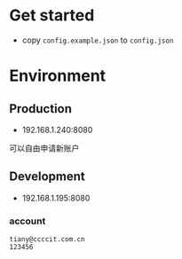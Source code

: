 # Get started

* copy ``config.example.json`` to ``config.json``

# Environment
## Production
* 192.168.1.240:8080

可以自由申请新账户

## Development
* 192.168.1.195:8080

### account

```
tiany@ccccit.com.cn
123456
```